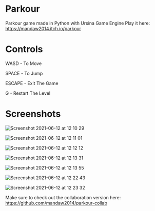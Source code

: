 # Parkour
Parkour game made in Python with Ursina Game Engine
Play it here: https://mandaw2014.itch.io/parkour


# Controls

WASD - To Move

SPACE - To Jump

ESCAPE - Exit The Game

G - Restart The Level


# Screenshots

![Screenshot 2021-06-12 at 12 10 29](https://user-images.githubusercontent.com/77012627/121774235-64597e00-cb79-11eb-8885-53ee8b6abc77.png)


![Screenshot 2021-06-12 at 12 11 01](https://user-images.githubusercontent.com/77012627/121774236-66bbd800-cb79-11eb-894b-61c577f37b19.png)


![Screenshot 2021-06-12 at 12 12 12](https://user-images.githubusercontent.com/77012627/121774238-67ed0500-cb79-11eb-9837-73aee6505658.png)


![Screenshot 2021-06-12 at 12 13 31](https://user-images.githubusercontent.com/77012627/121774239-68859b80-cb79-11eb-9176-ce1dc34f6dcc.png)


![Screenshot 2021-06-12 at 12 13 55](https://user-images.githubusercontent.com/77012627/121774240-691e3200-cb79-11eb-977c-0ebceb9d343a.png)


![Screenshot 2021-06-12 at 12 22 43](https://user-images.githubusercontent.com/77012627/121774241-691e3200-cb79-11eb-98a7-4c0960882aa6.png)


![Screenshot 2021-06-12 at 12 23 32](https://user-images.githubusercontent.com/77012627/121774243-69b6c880-cb79-11eb-919a-324055d1ea0b.png)




Make sure to check out the collaboration version here: https://github.com/mandaw2014/parkour-collab
